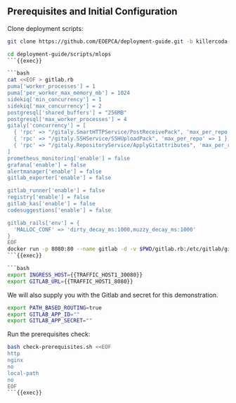 
## Prerequisites and Initial Configuration

Clone deployment scripts:

```bash
git clone https://github.com/EOEPCA/deployment-guide.git -b killercoda-jh-changes

cd deployment-guide/scripts/mlops
```{{exec}}

```bash
cat <<EOF > gitlab.rb
puma['worker_processes'] = 1
puma['per_worker_max_memory_mb'] = 1024
sidekiq['min_concurrency'] = 1
sidekiq['max_concurrency'] = 2
postgresql['shared_buffers'] = "256MB"
postgresql['max_worker_processes'] = 4
gitaly['concurrency'] = [
  { 'rpc' => "/gitaly.SmartHTTPService/PostReceivePack", 'max_per_repo' => 1 },
  { 'rpc' => "/gitaly.SSHService/SSHUploadPack", 'max_per_repo' => 1 },
  { 'rpc' => "/gitaly.RepositoryService/ApplyGitattributes", 'max_per_repo' => 1 }
]
prometheus_monitoring['enable'] = false
grafana['enable'] = false
alertmanager['enable'] = false
gitlab_exporter['enable'] = false

gitlab_runner['enable'] = false
registry['enable'] = false
gitlab_kas['enable'] = false
codesuggestions['enable'] = false

gitlab_rails['env'] = {
  'MALLOC_CONF' => 'dirty_decay_ms:1000,muzzy_decay_ms:1000'
}
EOF
docker run -p 8080:80 --name gitlab -d -v $PWD/gitlab.rb:/etc/gitlab/gitlab.rb gitlab/gitlab-ce:18.0.0-ce.0
```{{exec}}

```bash
export INGRESS_HOST={{TRAFFIC_HOST1_30080}}
export GITLAB_URL={{TRAFFIC_HOST1_8080}}
```

We will also supply you with the Gitlab and secret for this demonstration.

```bash
export PATH_BASED_ROUTING=true
export GITLAB_APP_ID=""
export GITLAB_APP_SECRET=""
```

Run the prerequisites check:

```bash
bash check-prerequisites.sh <<EOF
http
nginx
no
local-path
no
EOF
```{{exec}}